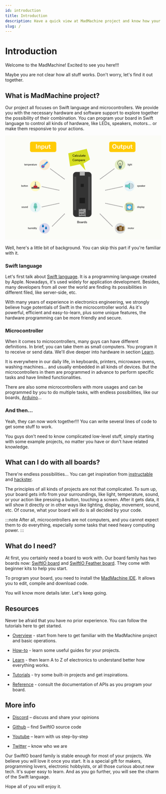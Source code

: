 ```yaml
---
id: introduction
title: Introduction
description: Have a quick view at MadMachine project and know how your board works.
slug: /
---
```


# Introduction

Welcome to the MadMachine! Excited to see you here!!!

Maybe you are not clear how all stuff works. Don't worry, let's find it out together.


## What is MadMachine project?

Our project all focuses on Swift language and microcontrollers. We provide you with the necessary hardware and software support to explore together the possibility of their combination. You can program your board in Swift language to control all kinds of hardware, like LEDs, speakers, motors... or make them responsive to your actions. 

![](img/explanation.png)

Well, here's a little bit of background. You can skip this part if you're familiar with it.

### Swift language

Let's first talk about [Swift language](https://docs.swift.org/swift-book/). It is a programming language created by Apple. Nowadays, it's used widely for application development. Besides, many developers from all over the world are finding its possibilities in different filed, like server-side, etc. 

With many years of experience in electronics engineering, we strongly believe huge potentials of Swift in the microcontroller world. As it's powerful, efficient and easy-to-learn, plus some unique features, the hardware programming can be more friendly and secure.


### Microcontroller

When it comes to microcontrollers, many guys can have different definitions. In brief, you can take them as small computers. You program it to receive or send data. We'll dive deeper into hardware in section [Learn](../learn/overview.md).

It is everywhere in our daily life, in keyboards, printers, microwave ovens, washing machines... and usually embedded in all kinds of devices. But the microcontrollers in them are programmed in advance to perform specific tasks and have limited functionalities. 

There are also some microcontrollers with more usages and can be programmed by you to do multiple tasks, with endless possibilities, like our boards, [Arduino](https://www.arduino.cc/)...

### And then...

Yeah, they can now work together!!! You can write several lines of code to get some stuff to work. 

You guys don't need to know complicated low-level stuff, simply starting with some example projects, no matter you have or don't have related knowledge.  


## What can I do with all boards?

There're endless possibilities... You can get inspiration from [instructable](https://www.instructables.com/circuits/projects/) and [hackster](https://www.hackster.io/projects?ref=topnav).

The principles of all kinds of projects are not that complicated. To sum up, your board gets info from your surroundings, like light, temperature, sound, or your action like pressing a button, touching a screen. After it gets data, it will show it directly or in other ways like lighting, display, movement, sound, etc. Of course, what your board will do is all decided by your code.

:::note
After all, microcontrollers are not computers, and you cannot expect them to do everything, especially some tasks that need heavy computing power.
:::

## What do I need?

At first, you certainly need a board to work with. Our board family has two boards now: [SwiftIO board](hardware/swiftio-board.md) and [SwiftIO Feather board](hardware/swiftio-feather.md). They come with beginner kits to help you start. 

To program your board, you need to install the [MadMachine IDE](https://github.com/madmachineio/MadMachineIDE/releases/tag/v0.2.3-alpha). It allows you to edit, compile and download code. 

You will know more details later. Let's keep going.

## Resources

Never be afraid that you have no prior experience. You can follow the tutorials here to get started. 

- [Overview](#introduction) - start from here to get familiar with the MadMachine project and basic operations.

- [How-to](../how-to/create-new-project.md) - learn some useful guides for your projects.

- [Learn](../learn/overview.md) - then learn A to Z of electronics to understand better how everything works.

- [Tutorials](../tutorials/overview.md) - try some built-in projects and get inspirations. 

- [Reference](../reference/reference.md) - consult the documentation of APIs as you program your board.




## More info

- [Discord](http://madmachine.io/discord) – discuss and share your opinions
 
- [Github](https://github.com/madmachineio) – find SwiftIO source code
 
- [Youtube](https://www.youtube.com/c/MadMachineio) – learn with us step-by-step

- [Twitter](https://twitter.com/madmachineio) – know who we are

Our SwiftIO board family is stable enough for most of your projects. We believe you will love it once you start. It is a special gift for makers, programming lovers, electronic hobbyists, or all those curious about new tech. It's super easy to learn. And as you go further, you will see the charm of the Swift language.

Hope all of you will enjoy it.
